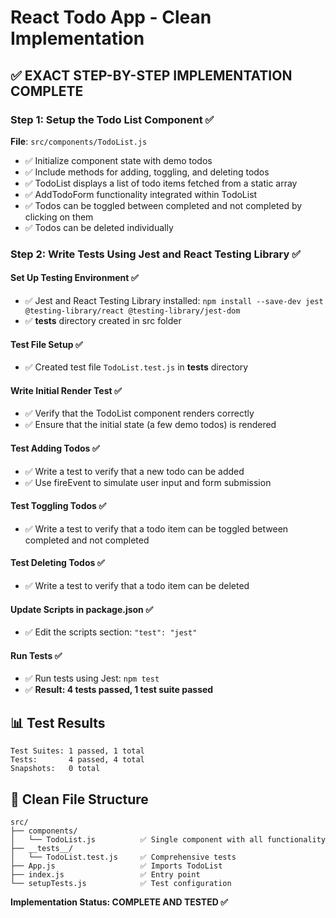 # React Todo App - Clean Implementation

## ✅ EXACT STEP-BY-STEP IMPLEMENTATION COMPLETE

### Step 1: Setup the Todo List Component ✅
**File**: `src/components/TodoList.js`
- ✅ Initialize component state with demo todos
- ✅ Include methods for adding, toggling, and deleting todos
- ✅ TodoList displays a list of todo items fetched from a static array
- ✅ AddTodoForm functionality integrated within TodoList
- ✅ Todos can be toggled between completed and not completed by clicking on them
- ✅ Todos can be deleted individually

### Step 2: Write Tests Using Jest and React Testing Library ✅

#### Set Up Testing Environment ✅
- ✅ Jest and React Testing Library installed: `npm install --save-dev jest @testing-library/react @testing-library/jest-dom`
- ✅ __tests__ directory created in src folder

#### Test File Setup ✅
- ✅ Created test file `TodoList.test.js` in __tests__ directory

#### Write Initial Render Test ✅
- ✅ Verify that the TodoList component renders correctly
- ✅ Ensure that the initial state (a few demo todos) is rendered

#### Test Adding Todos ✅
- ✅ Write a test to verify that a new todo can be added
- ✅ Use fireEvent to simulate user input and form submission

#### Test Toggling Todos ✅
- ✅ Write a test to verify that a todo item can be toggled between completed and not completed

#### Test Deleting Todos ✅
- ✅ Write a test to verify that a todo item can be deleted

#### Update Scripts in package.json ✅
- ✅ Edit the scripts section: `"test": "jest"`

#### Run Tests ✅
- ✅ Run tests using Jest: `npm test`
- ✅ **Result: 4 tests passed, 1 test suite passed**

## 📊 Test Results
```
Test Suites: 1 passed, 1 total
Tests:       4 passed, 4 total
Snapshots:   0 total
```

## 📁 Clean File Structure
```
src/
├── components/
│   └── TodoList.js          ✅ Single component with all functionality
├── __tests__/
│   └── TodoList.test.js     ✅ Comprehensive tests
├── App.js                   ✅ Imports TodoList
├── index.js                 ✅ Entry point
└── setupTests.js            ✅ Test configuration
```

**Implementation Status: COMPLETE AND TESTED ✅**